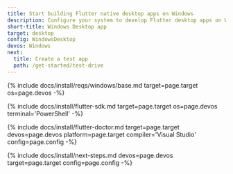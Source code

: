 ```yaml
---
title: Start building Flutter native desktop apps on Windows
description: Configure your system to develop Flutter desktop apps on Windows.
short-title: Windows Desktop app
target: desktop
config: WindowsDesktop
devos: Windows
next:
  title: Create a test app
  path: /get-started/test-drive
---
```


{% include docs/install/reqs/windows/base.md target=page.target os=page.devos -%}

{% include docs/install/flutter-sdk.md target=page.target os=page.devos terminal='PowerShell' -%}

{% include docs/install/flutter-doctor.md target=page.target devos=page.devos platform=page.target compiler='Visual Studio' config=page.config -%}

{% include docs/install/next-steps.md devos=page.devos target=page.target config=page.config -%}
